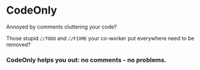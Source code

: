 # CodeOnly

Annoyed by comments cluttering your code?

Those stupid `//TODO` and `//FIXME` your co-worker put everywhere need to be removed?

### CodeOnly helps you out: no comments - no problems.
